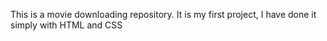 This is a movie downloading repository.
It is my first project, I have done it simply with HTML and CSS
